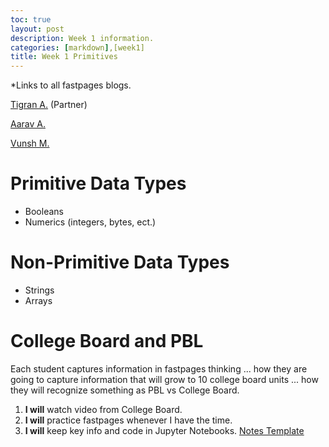 ```yaml
---
toc: true
layout: post
description: Week 1 information.
categories: [markdown],[week1]
title: Week 1 Primitives
---
```


<p>*Links to all fastpages blogs.</p>

[Tigran A.](https://tigran7.github.io/fastpages/) (Partner)

[Aarav A.](aaravarora01.github.io/AaravArora-APCSA-Fastpages/)

[Vunsh M.](https://vunsh.github.io/blogging/)


# Primitive Data Types
- Booleans
- Numerics (integers, bytes, ect.)

# Non-Primitive Data Types
- Strings
- Arrays

# College Board and PBL
Each student captures information in fastpages thinking ... how they are going to capture information that will grow to 10 college board units ... how they will recognize something as PBL vs College Board. 

 1. **I will** watch video from College Board.
 2. **I will** practice fastpages whenever I have the time.
 3. **I will** keep key info and code in Jupyter Notebooks. [Notes Template](https://boply.github.io/fastpages/jupyter/2022/08/28/Template-Notebook-1.html)
